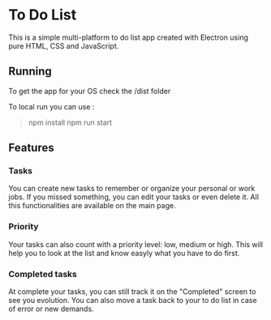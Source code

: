 # To Do List

This is a simple multi-platform to do list app created with Electron using pure HTML, CSS and JavaScript.

## Running 

To get the app for your OS check the /dist folder

To local run you can use :
> npm install
> npm run start

## Features

### Tasks

You can create new tasks to remember or organize your personal or work jobs. 
If you missed something, you can edit your tasks or even delete it.
All this functionalities are available on the main page.

### Priority

Your tasks can also count with a priority level: low, medium or high. This will help you to look at the list and know easyly what you have to do first.

### Completed tasks

At complete your tasks, you can still track it on the "Completed" screen to see you evolution. You can also move a task back to your to do list in case of 
error or new demands.